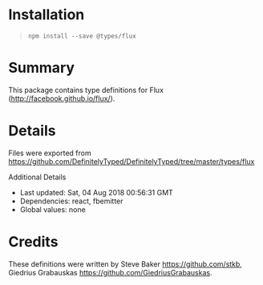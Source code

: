 # Installation
> `npm install --save @types/flux`

# Summary
This package contains type definitions for Flux (http://facebook.github.io/flux/).

# Details
Files were exported from https://github.com/DefinitelyTyped/DefinitelyTyped/tree/master/types/flux

Additional Details
 * Last updated: Sat, 04 Aug 2018 00:56:31 GMT
 * Dependencies: react, fbemitter
 * Global values: none

# Credits
These definitions were written by Steve Baker <https://github.com/stkb>, Giedrius Grabauskas <https://github.com/GiedriusGrabauskas>.
